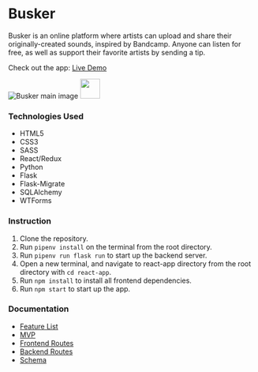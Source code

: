 # Busker

Busker is an online platform where artists can upload and share their originally-created sounds, inspired by Bandcamp. Anyone can listen for free, as well as support their favorite artists by sending a tip.

Check out the app: <a href="https://busker-app.herokuapp.com/" target="_blank">Live Demo</a>

![Busker main image](https://media.giphy.com/media/vFKqnCdLPNOKc/giphy.gif)
<img src="https://media.giphy.com/media/vFKqnCdLPNOKc/giphy.gif" width="40" height="40" />

### Technologies Used

* HTML5
* CSS3
* SASS
* React/Redux
* Python
* Flask
* Flask-Migrate
* SQLAlchemy
* WTForms

### Instruction

1. Clone the repository.
2. Run `pipenv install` on the terminal from the root directory.
3. Run `pipenv run flask run` to start up the backend server.
4. Open a new terminal, and navigate to react-app directory from the root directory with `cd react-app`.
5. Run `npm install` to install all frontend dependencies.
6. Run `npm start` to start up the app.

### Documentation

* [Feature List](/documentation/featureList.md)
* [MVP](/documentation/MVP.md)
* [Frontend Routes](/documentation/frontendRoutes.md)
* [Backend Routes](/documentation/backendRoutes.md)
* [Schema](/documentation/db_schema_busker.pdf)
